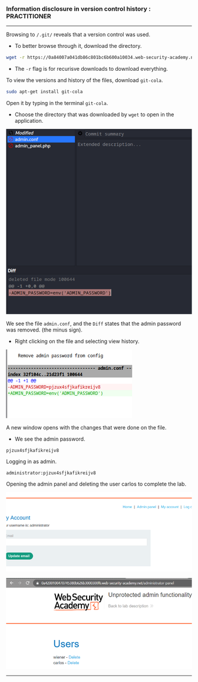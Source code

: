 
### Information disclosure in version control history : PRACTITIONER

---

Browsing to `/.git/` reveals that a version control was used.
- To better browse through it, download the directory.

``` bash
wget -r https://0a84007a041db86c801bc6b600a10034.web-security-academy.net/.git/
```
- The `-r` flag is for recurisve downloads to download everything.

To view the versions and history of the files, download `git-cola`.
``` bash
sudo apt-get install git-cola
```

Open it by typing in the terminal `git-cola`.
- Choose the directory that was downloaded by `wget` to open in the application.

![](./screenshots/lab5-git.png)

We see the file `admin.conf`, and the `Diff` states that the admin password was removed. (the minus sign).
- Right clicking on the file and selecting view history.

![](./screenshots/lab5-pass.png)

A new window opens with the changes that were done on the file.
- We see the admin password.
```
pjzux4sfjkafikreijv8
```

Logging in as admin.
```
administrator:pjzux4sfjkafikreijv8
```

Opening the admin panel and deleting the user carlos to complete the lab.

![](./screenshots/lab5-pan.png)

![](./screenshots/lab5-carlos.png)

---
